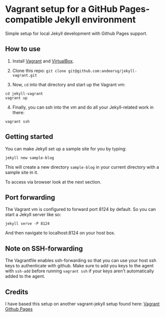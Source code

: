 # Vagrant setup for a GitHub Pages-compatible Jekyll environment


Simple setup for local Jekyll development with Github Pages support.

How to use
--------------------

1. Install [Vagrant](http://docs.vagrantup.com/v2/getting-started/index.html) and [VirtualBox](https://www.virtualbox.org/).

2. Clone this repo: `git clone git@github.com:andeersg/jekyll-vagrant.git`

3. Now, `cd` into that directory and start up the Vagrant vm:

```
cd jekyll-vagrant
vagrant up
```

4. Finally, you can ssh into the vm and do all your Jekyll-related work in there:

```
vagrant ssh
```

## Getting started

You can make Jekyll set up a sample site for you by typing:
```
jekyll new sample-blog
```

This will create a new directory `sample-blog` in your current directory with a sample site in it.

To access via browser look at the next section.


## Port forwarding

The Vagrant vm is configured to forward port 8124 by default. So you can start a Jekyll server like so:

```
jekyll serve -P 8124
```

And then navigate to localhost:8124 on your host box.

## Note on SSH-forwarding

The Vagrantfile enables ssh-forwarding so that you can use your host ssh keys to authenticate with github. Make sure to add you keys to the agent with ```ssh-add``` before running ```vagrant ssh``` if your keys aren't automatically added to the agent.

## Credits

I have based this setup on another vagrant-jekyll setup found here: [Vagrant Github Pages](https://github.com/rjsilk/vagrant-github-pages)
